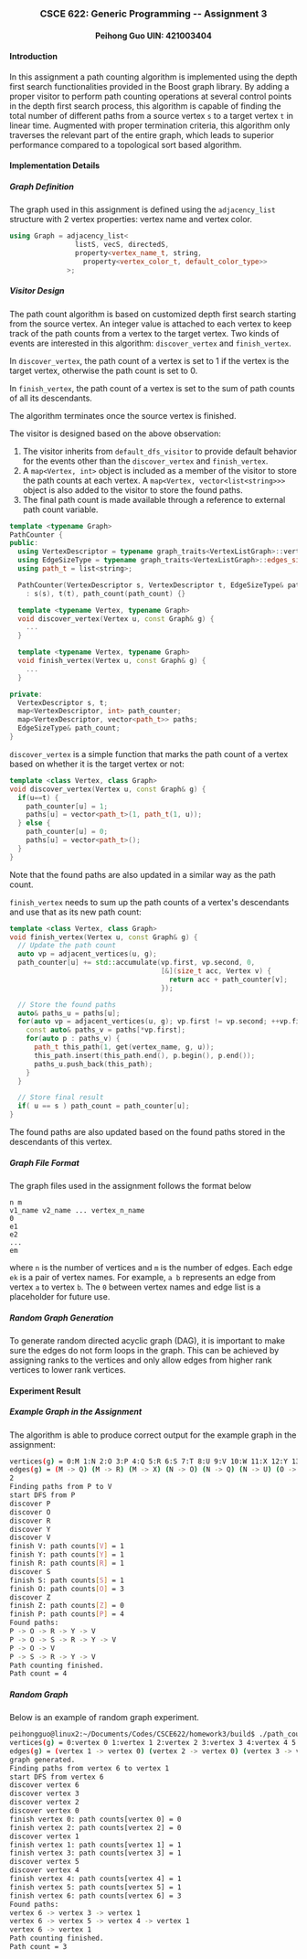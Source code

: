 <div align="center">
<h3>CSCE 622: Generic Programming -- Assignment 3</h3>
<h4>Peihong Guo UIN: 421003404</h4>
</div>

#### Introduction
In this assignment a path counting algorithm is implemented using the depth first search functionalities provided in the Boost graph library. By adding a proper visitor to perform path counting operations at several control points in the depth first search process, this algorithm is capable of finding the total number of different paths from a source vertex `s` to a target vertex `t` in linear time. Augmented with proper termination criteria, this algorithm only traverses the relevant part of the entire graph, which leads to superior performance compared to a topological sort based algorithm.

#### Implementation Details
##### Graph Definition
The graph used in this assignment is defined using the `adjacency_list` structure with 2 vertex properties: vertex name and vertex color.

```cpp
using Graph = adjacency_list<
                listS, vecS, directedS,
                property<vertex_name_t, string,
                  property<vertex_color_t, default_color_type>>
              >;
```

##### Visitor Design
The path count algorithm is based on customized depth first search starting from the source vertex. An integer value is attached to each vertex to keep track of the path counts from a vertex to the target vertex. Two kinds of events are interested in this algorithm: `discover_vertex` and `finish_vertex`.

In `discover_vertex`, the path count of a vertex is set to 1 if the vertex is the target vertex, otherwise the path count is set to 0.

In `finish_vertex`, the path count of a vertex is set to the sum of path counts of all its descendants.

The algorithm terminates once the source vertex is finished.

The visitor is designed based on the above observation:

1. The visitor inherits from `default_dfs_visitor` to provide default behavior for the events other than the `discover_vertex` and `finish_vertex`.
2. A `map<Vertex, int>` object is included as a member of the visitor to store the path counts at each vertex. A `map<Vertex, vector<list<string>>>` object is also added to the visitor to store the found paths.
3. The final path count is made available through a reference to external path count variable.

```cpp
template <typename Graph>
PathCounter {
public:
  using VertexDescriptor = typename graph_traits<VertexListGraph>::vertex_descriptor;
  using EdgeSizeType = typename graph_traits<VertexListGraph>::edges_size_type;
  using path_t = list<string>;

  PathCounter(VertexDescriptor s, VertexDescriptor t, EdgeSizeType& path_count)
    : s(s), t(t), path_count(path_count) {}

  template <typename Vertex, typename Graph>
  void discover_vertex(Vertex u, const Graph& g) {
    ...
  }

  template <typename Vertex, typename Graph>
  void finish_vertex(Vertex u, const Graph& g) {
    ...
  }

private:
  VertexDescriptor s, t;
  map<VertexDescriptor, int> path_counter;
  map<VertexDescriptor, vector<path_t>> paths;
  EdgeSizeType& path_count;
}
```

`discover_vertex` is a simple function that marks the path count of a vertex based on whether it is the target vertex or not:

```cpp
template <class Vertex, class Graph>
void discover_vertex(Vertex u, const Graph& g) {
  if(u==t) {
    path_counter[u] = 1;
    paths[u] = vector<path_t>(1, path_t(1, u));
  } else {
    path_counter[u] = 0;
    paths[u] = vector<path_t>();
  }
}
```
Note that the found paths are also updated in a similar way as the path count.

`finish_vertex` needs to sum up the path counts of a vertex's descendants and use that as its new path count:

```cpp
template <class Vertex, class Graph>
void finish_vertex(Vertex u, const Graph& g) {
  // Update the path count
  auto vp = adjacent_vertices(u, g);
  path_counter[u] += std::accumulate(vp.first, vp.second, 0,
                                     [&](size_t acc, Vertex v) {
                                       return acc + path_counter[v];
                                     });

  // Store the found paths
  auto& paths_u = paths[u];
  for(auto vp = adjacent_vertices(u, g); vp.first != vp.second; ++vp.first) {
    const auto& paths_v = paths[*vp.first];
    for(auto p : paths_v) {
      path_t this_path(1, get(vertex_name, g, u));
      this_path.insert(this_path.end(), p.begin(), p.end());
      paths_u.push_back(this_path);
    }
  }

  // Store final result
  if( u == s ) path_count = path_counter[u];
}
```
The found paths are also updated based on the found paths stored in the descendants of this vertex.

##### Graph File Format
The graph files used in the assignment follows the format below

```
n m
v1_name v2_name ... vertex_n_name
0
e1
e2
...
em
```
where `n` is the number of vertices and `m` is the number of edges. Each edge `ek` is a pair of vertex names. For example, `a b` represents an edge from vertex `a` to vertex `b`. The `0` between vertex names and edge list is a placeholder for future use.

##### Random Graph Generation
To generate random directed acyclic graph (DAG), it is important to make sure the edges do not form loops in the graph. This can be achieved by assigning ranks to the vertices and only allow edges from higher rank vertices to lower rank vertices.

#### Experiment Result
##### Example Graph in the Assignment
The algorithm is able to produce correct output for the example graph in the assignment:

```bash
vertices(g) = 0:M 1:N 2:O 3:P 4:Q 5:R 6:S 7:T 8:U 9:V 10:W 11:X 12:Y 13:Z
edges(g) = (M -> Q) (M -> R) (M -> X) (N -> O) (N -> Q) (N -> U) (O -> R) (O -> S) (O -> V) (P -> O) (P -> S) (P -> Z) (Q -> T) (R -> Y) (S -> R) (U -> T) (V -> X) (V -> W) (W -> Z) (Y -> V)
2
Finding paths from P to V
start DFS from P
discover P
discover O
discover R
discover Y
discover V
finish V: path counts[V] = 1
finish Y: path counts[Y] = 1
finish R: path counts[R] = 1
discover S
finish S: path counts[S] = 1
finish O: path counts[O] = 3
discover Z
finish Z: path counts[Z] = 0
finish P: path counts[P] = 4
Found paths:
P -> O -> R -> Y -> V
P -> O -> S -> R -> Y -> V
P -> O -> V
P -> S -> R -> Y -> V
Path counting finished.
Path count = 4
```

##### Random Graph
Below is an example of random graph experiment.

```bash
peihongguo@linux2:~/Documents/Codes/CSCE622/homework3/build$ ./path_count_random_graph 8 15 1
vertices(g) = 0:vertex 0 1:vertex 1 2:vertex 2 3:vertex 3 4:vertex 4 5:vertex 5 6:vertex 6 7:vertex 7
edges(g) = (vertex 1 -> vertex 0) (vertex 2 -> vertex 0) (vertex 3 -> vertex 2) (vertex 3 -> vertex 0) (vertex 3 -> vertex 1) (vertex 4 -> vertex 1) (vertex 5 -> vertex 4) (vertex 6 -> vertex 3) (vertex 6 -> vertex 5) (vertex 6 -> vertex 0) (vertex 6 -> vertex 2) (vertex 6 -> vertex 1) (vertex 7 -> vertex 4) (vertex 7 -> vertex 6) (vertex 7 -> vertex 3)
graph generated.
Finding paths from vertex 6 to vertex 1
start DFS from vertex 6
discover vertex 6
discover vertex 3
discover vertex 2
discover vertex 0
finish vertex 0: path counts[vertex 0] = 0
finish vertex 2: path counts[vertex 2] = 0
discover vertex 1
finish vertex 1: path counts[vertex 1] = 1
finish vertex 3: path counts[vertex 3] = 1
discover vertex 5
discover vertex 4
finish vertex 4: path counts[vertex 4] = 1
finish vertex 5: path counts[vertex 5] = 1
finish vertex 6: path counts[vertex 6] = 3
Found paths:
vertex 6 -> vertex 3 -> vertex 1
vertex 6 -> vertex 5 -> vertex 4 -> vertex 1
vertex 6 -> vertex 1
Path counting finished.
Path count = 3
```
